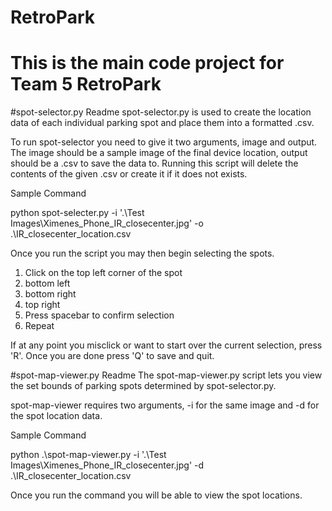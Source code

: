 # RetroPark
# This is the main code project for Team 5 RetroPark

#spot-selector.py Readme
spot-selector.py is used to create the location data of each individual parking spot and place them into a formatted .csv.

To run spot-selector you need to give it two arguments, image and output. The image should be a sample image of the final device location, output should be a .csv to save the data to. Running this script will delete the contents of the given .csv or create it if it does not exists.

Sample Command

python spot-selecter.py -i '.\Test Images\Ximenes_Phone_IR_closecenter.jpg' -o .\IR_closecenter_location.csv

Once you run the script you may then begin selecting the spots.

1. Click on the top left corner of the spot
2. bottom left
3. bottom right
4. top right
5. Press spacebar to confirm selection
6. Repeat

If at any point you misclick or want to start over the current selection, press 'R'. Once you are done press 'Q' to save and quit.

#spot-map-viewer.py Readme
The spot-map-viewer.py script lets you view the set bounds of parking spots determined by spot-selector.py.

spot-map-viewer requires two arguments, -i for the same image and -d for the spot location data.

Sample Command

python .\spot-map-viewer.py -i '.\Test Images\Ximenes_Phone_IR_closecenter.jpg' -d .\IR_closecenter_location.csv

Once you run the command you will be able to view the spot locations.